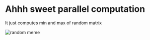 # Ahhh sweet parallel computation

It just computes min and max of random matrix

![random meme](https://s3.amazonaws.com/blogs.comedycentral.com-production/wp-content/uploads/sites/58/2014/05/1702-cable-coV2.jpg)
